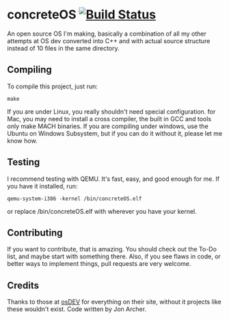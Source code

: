 # concreteOS [![Build Status](https://travis-ci.org/OmeletHopper/concreteOS.svg?branch=master)](https://travis-ci.org/OmeletHopper/concreteOS)
An open source OS I'm making, basically a combination of all my other attempts at OS dev converted into C++ and with actual source structure instead of 10 files in the same directory.

## Compiling
To compile this project, just run:
```
make
```
If you are under Linux, you really shouldn't need special configuration. for Mac, you may need to install a cross compiler, the built in GCC and tools only make MACH binaries. If you are compiling under windows, use the Ubuntu on Windows Subsystem, but if you can do it without it, please let me know how.

## Testing
I recommend testing with QEMU. It's fast, easy, and good enough for me. If you have it installed, run:
```
qemu-system-i386 -kernel /bin/concreteOS.elf
```
or replace /bin/concreteOS.elf with wherever you have your kernel.

## Contributing
If you want to contribute, that is amazing. You should check out the To-Do list, and maybe start with something there. Also, if you see flaws in code, or better ways to implement things, pull requests are very welcome.

## Credits
Thanks to those at [osDEV](https://wiki.osdev.org) for everything on their site, without it projects like these wouldn't exist. Code written by Jon Archer.
